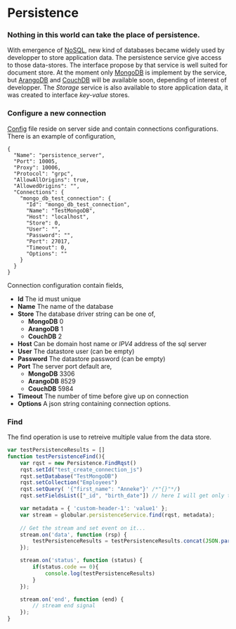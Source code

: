 # Persistence
### Nothing in this world can take the place of persistence. 
With emergence of [NoSQL](https://en.wikipedia.org/wiki/NoSQL), new kind of databases became widely used by developper to store application data. The persistence service give access to those data-stores. The interface propose by that service is well suited for document store. At the moment only [MongoDB](https://www.mongodb.com/) is implement by the service, but [ArangoDB](https://www.arangodb.com/) and [CouchDB](http://couchdb.apache.org/) will be available soon, depending of interest of developper. The *Storage* service is also available to store application data, it was created to interface *key-value* stores.

### Configure a new connection
[Config](https://github.com/davecourtois/Globular/blob/master/persistence/persistence_server/config.json) file reside on server side and contain connections configurations. There is an example of configuration,
  ```
  {
    "Name": "persistence_server",
    "Port": 10005,
    "Proxy": 10006,
    "Protocol": "grpc",
    "AllowAllOrigins": true,
    "AllowedOrigins": "",
    "Connections": {
      "mongo_db_test_connection": {
        "Id": "mongo_db_test_connection",
        "Name": "TestMongoDB",
        "Host": "localhost",
        "Store": 0,
        "User": "",
        "Password": "",
        "Port": 27017,
        "Timeout": 0,
        "Options": ""
      }
    }
  }
  ```
Connection configuration contain fields,
* **Id** The id must unique
* **Name** The name of the database
* **Store** The database driver string can be one of,
    * **MongoDB** 0
    * **ArangoDB** 1
    * **CouchDB** 2
* **Host** Can be domain host name or *IPV4* address of the sql server
* **User** The datastore user (can be empty)
* **Password** The datastore password (can be empty)
* **Port** The server port default are,
    * **MongoDB** 3306
    * **ArangoDB** 8529
    * **CouchDB** 5984
* **Timeout** The number of time before give up on connection
* **Options** A json string containing connection options.

### Find
The find operation is use to retreive multiple value from the data store.
```javascript
var testPersistenceResults = []
function testPersistenceFind(){
    var rqst = new Persistence.FindRqst()
    rqst.setId("test_create_connection_js")
    rqst.setDatabase("TestMongoDB")
    rqst.setCollection("Employees")
    rqst.setQuery( '{"first_name": "Anneke"}' /*"{}"*/)
    rqst.setFieldsList(["_id", "birth_date"]) // here I will get only the _id and the birth date.

    var metadata = { 'custom-header-1': 'value1' };
    var stream = globular.persistenceService.find(rqst, metadata);
    
    // Get the stream and set event on it...
    stream.on('data', function (rsp) {
        testPersistenceResults = testPersistenceResults.concat(JSON.parse(rsp.getJsonstr()))
    });

    stream.on('status', function (status) {
        if(status.code == 0){
            console.log(testPersistenceResults)
        }
    });

    stream.on('end', function (end) {
        // stream end signal
    });
}
```
